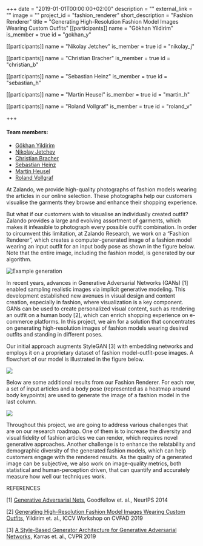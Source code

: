 +++
date = "2019-01-01T00:00:00+02:00"
description = ""
external_link = ""
image = ""
project_id = "fashion_renderer"
short_description = "Fashion Renderer"
title = "Generating High-Resolution Fashion Model Images Wearing Custom Outfits"
[[participants]]
    name = "Gökhan Yildirim"
    is_member = true
    id = "gokhan_y"

[[participants]]
    name = "Nikolay Jetchev"
    is_member = true
    id = "nikolay_j"

[[participants]]
    name = "Christian Bracher"
    is_member = true
    id = "christian_b"

[[participants]]
    name = "Sebastian Heinz"
    is_member = true
    id = "sebastian_h"

[[participants]]
    name = "Martin Heusel"
    is_member = true
    id = "martin_h"

[[participants]]
    name = "Roland Vollgraf"
    is_member = true
    id = "roland_v"

+++

#### Team members:
* [Gökhan Yildirim](/alumni/gokhan_y)
* [Nikolay Jetchev](/member/nikolay_j)
* [Christian Bracher](/member/christian_b)
* [Sebastian Heinz](/member/sebastian_h)
* [Martin Heusel](/member/martin_h)
* [Roland Vollgraf](/alumni/roland_v)

At Zalando, we provide high-quality photographs of fashion models wearing the articles in our online selection. These photographs help our customers visualise the garments they browse and enhance their shopping experience.

But what if our customers wish to visualise an individually created outfit? Zalando provides a large and evolving assortment of garments, which makes it infeasible to photograph every possible outfit combination. In order to circumvent this limitation, at Zalando Research, we work on a “Fashion Renderer”, which creates a computer-generated image of a fashion model wearing an input outfit for an input body pose as shown in the figure below. Note that the entire image, including the fashion model, is generated by our algorithm.

![Example generation](img/Fashion-Renderer-1.png)

In recent years, advances in Generative Adversarial Networks (GANs) [1] enabled sampling realistic images via implicit generative modeling. This development established new avenues in visual design and content creation, especially in fashion, where visualization is a key component. GANs can be used to create personalized visual content, such as rendering an outfit on a human body [2], which can enrich shopping experience on e-commerce platforms. In this project, we aim for a solution that concentrates on generating high-resolution images of fashion models wearing desired outfits and standing in different poses.

Our initial approach augments StyleGAN [3] with embedding networks and employs it on a proprietary dataset of fashion model-outfit-pose images. A flowchart of our model is illustrated in the figure below.

![](img/image4.png)

Below are some additional results from our Fashion Renderer. For each row, a set of input articles and a body pose (represented as a heatmap around body keypoints) are used to generate the image of a fashion model in the last column.

![](img/image21.png)

Throughout this project, we are going to address various challenges that are on our research roadmap. One of them is to increase the diversity and visual fidelity of fashion articles we can render, which requires novel generative approaches. Another challenge is to enhance the relatability and demographic diversity of the generated fashion models, which can help customers engage with the rendered results. As the quality of a generated image can be subjective, we also work on image-quality metrics, both statistical and human-perception driven, that can quantify and accurately measure how well our techniques work.

REFERENCES

[1] [Generative Adversarial Nets](https://papers.nips.cc/paper/5423-generative-adversarial-nets), Goodfellow et. al.,
NeurIPS 2014

[2] [Generating High-Resolution Fashion Model Images Wearing Custom Outfits](https://arxiv.org/abs/1908.08847), 
Yildirim et. al., ICCV Workshop on 
CVFAD 2019

[3] [A Style-Based Generator Architecture for Generative Adversarial Networks](https://arxiv.org/abs/1812.04948), 
Karras et. al., CVPR 2019
